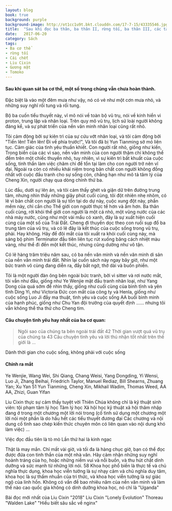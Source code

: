 ```yaml
---
layout: blog
book: true
background: purple
background-image: http://ot1cc1u9t.bkt.clouddn.com/17-7-15/43335546.jpg
title:  "Sau khi đọc ba thân, ba thân II, rừng tối, ba thân III, các tác phẩm hoàn chỉnh của sự sống đời đời của cái chết, một số suy nghĩ và suy nghĩ"
date:   2017-06-20
category: Sách
tags:
- Ba cơ thể 
- rừng tối
- Cái chết
- Liu Cixin
- Gương mặt  
- Tomoko
---
```

 
  
#### Sau khi quan sát ba cơ thể, một số trong chúng vẫn chưa hoàn thành.
 
  Đặc biệt là vào một đêm mưa như vậy, nó có vẻ như một cơn mưa nhỏ, và những suy nghĩ rối tung và rối tung.


Bộ ba cuốn tiểu thuyết này, vĩ mô nói về toàn bộ vũ trụ, nói về kính hiển vi proton, trung lập và nhân loại. Trên quy mô vũ trụ, lịch sử loài người không đáng kể, và sự phát triển của nền văn minh nhân loại cũng rất nhỏ.
 
Tôi cảm động bởi sự kiên trì của sự cứu vớt nhân loại, và tôi cảm động bởi "Tiến lên! Tiến lên! Đi về phía trước!", Và tôi đã bị Yun Tianming sờ mó liên tục. Cảm giác của tình yêu thuần khiết. Con người rất nhỏ, giống như kiến, Trong biển của các vì sao, nền văn minh của con người thậm chí không thể đếm trên một chiếc thuyền nhỏ, tuy nhiên, vì sự kiên trì bất khuất của cuộc sống, tinh thần làm việc chăm chỉ để tồn tại làm cho con người trở nên vĩ đại. Ngoài ra còn có nhiều khái niệm trong bản chất con người không đồng nhất với cuộc đấu tranh cho sự sống còn, chẳng hạn như mô tả tâm lý của Cheng Xin, người chạy qua dòng chính thứ ba.


 
Lúc đầu, dưới sự lên án, và tôi cảm thấy ghét và giận dữ trên đường trung tâm, nhưng nhìn thấy những giây phút cuối cùng, tôi đột nhiên nhẹ nhõm, có lẽ vì bản chất con người là sự tồn tại do dự này, cuộc xung đột này, phần mềm này, chỉ cần cho Thế giới con người thực tế hơn và ấm hơn. Ba thân cuối cùng, rời khỏi thế giới con người là một cá nhỏ, một vũng nước của các nhà máy nước, cũng như một vài mẩu cỏ xanh, đây là sự xuất hiện cuối cùng của một số của Trái Đất. Cheng đi thuyền dọc theo con ruồi sụp đổ ba trung tâm của vũ trụ, và có lẽ đây là kết thúc của cuộc sống trong vũ trụ, phải. Hay không. Hãy để đôi mắt của tôi xuất ra khỏi cuối cùng này, mà sáng bộ phim Terminator đầu tiên liên tục rút xuống băng cách nhiệt màu vàng, như thể đi đến một kết thúc, nhưng cũng dường như vô tận.


 Có lẽ hàng trăm triệu năm sau, có ba nền văn minh và nền văn minh di sản của nền văn minh trái đất. Nhìn lại cuốn sách này ngay bây giờ, như một bức tranh vô cùng đang diễn ra, đầy bất ngờ, thở dài và buồn phiền.
 
  
  Tôi là một người đàn ông bên ngoài bức tranh, bởi vì sitter và rơi nước mắt, tôi vẫn như đầu, giống như Ye Wenjie mặt đấu tranh nhân loại, như Yang Dong của quá sớm để nhìn thấy, giống như cuối cùng của bình tĩnh và yên tĩnh Ding Yi, như Victoria Đức con mắt của công ty và Henla, giống như cuộc sống Luo Ji đầy ma thuật, tình yêu và cuộc sống AA buổi bình minh của hạnh phúc, giống như Chu Yan đội trưởng của quyết định ...... nhưng tôi vẫn không thể tha thứ cho Cheng tim.

#### Câu chuyện tình yêu hay nhất của ba cơ quan: 
 

>Ngôi sao của chúng ta bên ngoài trái đất 42 Thời gian vượt quá vũ trụ của chúng ta 43 Câu chuyện tình yêu và lời thú nhận tốt nhất trên thế giới là ...


Dành thời gian cho cuộc sống, không phải với cuộc sống


#### Chính ra mắt
 

Ye Wenjie, Wang Wei, Shi Qiang, Chang Weisi, Yang Dongding, Yi Wensi, Luo Ji, Zhang Beihai, Friedrich Taylor, Manuel Rediaz, Bill Shearns, Zhuang Yan; Xu Yan 51 Yun Tianming, Cheng Xin, Mikhail Wadim, Thomas Weed, AA AA, Zhizi, Guan Yifan

Liu Cixin thực sự cảm thấy tuyệt vời Thiên Chúa không chỉ là kỹ thuật sinh viên: tội phạm tâm lý học Tâm lý học Xã hội học kỹ thuật xã hội thâm nhập đang ở trong một chương một lời nói trong (cố tình sử dụng một chương một lời nói một phần là do hầu hết các tiểu thuyết đương đại Các chương và nội dung cố tình sao chép kiến ​​thức chuyên môn có liên quan vào nội dung khó làm việc)
...

Việc đọc đầu tiên là tò mò
Lần thứ hai là kinh ngạc

Thật là may mắn. Chỉ mất vài giờ, và tối đa là hàng chục giờ, bạn có thể đọc được đứa con tinh thần của một nhà văn. Hãy cảm nhận những suy nghĩ hoành tráng của họ, hoặc những niềm vui và nỗi buồn, và thu hút chất dinh dưỡng và sức mạnh từ những lời nói. 58 Khoa học phổ biến là thực tế và chủ nghĩa thực dụng, khoa học viễn tưởng là sự nhạy cảm và chủ nghĩa duy tâm, khoa học là sự thấm nhuần của tri thức, và khoa học viễn tưởng là sự giác ngộ của linh hồn. Không có vấn đề bao nhiêu năm của nền văn minh và làm thế nào cao quốc gia không có dinh dưỡng khoa học, nó chỉ là "Uganda"


Bài đọc mới nhất của Liu Cixin "2018" Liu Cixin "Lonely Evolution" Thoreau "Walden Lake" "Hiểu biết sâu sắc về nginx" 
